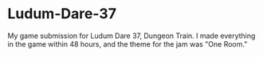 # Ludum-Dare-37
My game submission for Ludum Dare 37, Dungeon Train. I made everything in the game within 48 hours, and the theme for the jam was "One Room."
